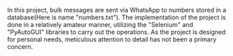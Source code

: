 In this project, bulk messages are sent via WhatsApp to numbers stored in a database(Here is name "numbers.txt"). The implementation of the project is done in a relatively amateur manner, utilizing the "Selenium" and "PyAutoGUI" libraries to carry out the operations. As the project is designed for personal needs, meticulous attention to detail has not been a primary concern.
